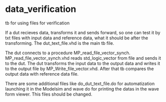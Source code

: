 # data_verification
tb for using files for verification

If a dut recieves data, transforms it and sends forward, so one can test it by txt files with input data and reference data, what it should be after the transforming.
The dut_text_file.vhd is the main tb file.

The dut connects to a procedure MP_read_file_vector_synch.
MP_read_file_vector_synch.vhd reads std_logic_vector from file and sends it to the dut.
The dut transforms the input data to the output data and writes it to the output file by MP_Write_file_vector.vhd.
After that tb compares the output data with reference data file.

There are some additional files like do_dut_text_file.do for automatization launching it in the Modelsim and wave do for printing the datas in the wave form viewer.
This files should be changed.
